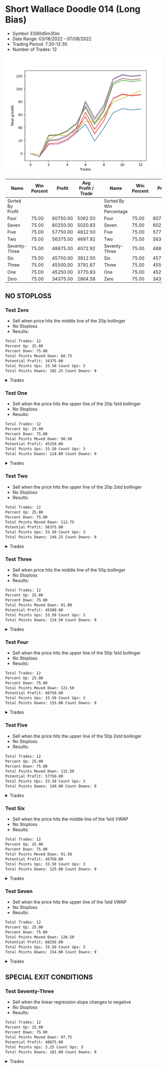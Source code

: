 # Short Wallace Doodle 014 (Long Bias)
- Symbol: ES90d5m30m
- Date Range: 03/18/2022 - 07/08/2022
- Trading Period: 7:20-12:30
- Number of Trades: 12

![Plot](ShortWallaceDoodle014ES90d5m30m(LongBias).png)

| Name | Win Percent | Profit | Avg Profit / Trade |     | Name | Win Percent | Profit | Avg Profit / Trade |
| ---- | ----------- | ------ | ------------------ | --- | ---- | ----------- | ------ | ------------------ |
| Sorted By <br> Profit | | | | | Sorted By <br> Win Percentage ||||
| Four | 75.00 | 60750.00 | 5062.50 |     | Four | 75.00 | 60750.00 | 5062.50 |
| Seven | 75.00 | 60250.00 | 5020.83 |     | Seven | 75.00 | 60250.00 | 5020.83 |
| Five | 75.00 | 57750.00 | 4812.50 |     | Five | 75.00 | 57750.00 | 4812.50 |
| Two | 75.00 | 56375.00 | 4697.92 |     | Two | 75.00 | 56375.00 | 4697.92 |
| Seventy-Three | 75.00 | 48875.00 | 4072.92 |     | Seventy-Three | 75.00 | 48875.00 | 4072.92 |
| Six | 75.00 | 45750.00 | 3812.50 |     | Six | 75.00 | 45750.00 | 3812.50 |
| Three | 75.00 | 45500.00 | 3791.67 |     | Three | 75.00 | 45500.00 | 3791.67 |
| One | 75.00 | 45250.00 | 3770.83 |     | One | 75.00 | 45250.00 | 3770.83 |
| Zero | 75.00 | 34375.00 | 2864.58 |     | Zero | 75.00 | 34375.00 | 2864.58 |

## NO STOPLOSS

### Test Zero
* Sell when price hits the middle line of the 20p bollinger
* No Stoploss
* Results:
```
Total Trades: 12
Percent Up: 25.00
Percent Down: 75.00
Total Points Moved Down: 68.75
Potential Profit: 34375.00
Total Points Ups: 33.50 Count Ups: 3
Total Points Downs: 102.25 Count Downs: 9
```

<details><summary>Trades</summary>

<code>In: 2022-03-29 12:10:00		Out: 2022-03-29 12:40:55		Total Position Time: 30:55		Total Move Down: -5.00		Total to Date: -5.00</code> <br />
<code>In: 2022-04-06 11:05:00		Out: 2022-04-06 11:08:10		Total Position Time: 03:10		Total Move Down: 18.50		Total to Date: 13.50</code> <br />
<code>In: 2022-04-07 12:15:00		Out: 2022-04-07 12:45:55		Total Position Time: 30:55		Total Move Down: 0.75		Total to Date: 14.25</code> <br />
<code>In: 2022-04-20 10:45:00		Out: 2022-04-20 11:13:25		Total Position Time: 28:25		Total Move Down: 5.75		Total to Date: 20.00</code> <br />
<code>In: 2022-04-25 11:35:00		Out: 2022-04-25 12:05:55		Total Position Time: 30:55		Total Move Down: 11.50		Total to Date: 31.50</code> <br />
<code>In: 2022-05-04 11:05:00		Out: 2022-05-04 11:07:15		Total Position Time: 02:15		Total Move Down: 14.00		Total to Date: 45.50</code> <br />
<code>In: 2022-05-04 12:15:00		Out: 2022-05-04 12:45:55		Total Position Time: 30:55		Total Move Down: -26.25		Total to Date: 19.25</code> <br />
<code>In: 2022-05-19 08:50:00		Out: 2022-05-19 09:20:55		Total Position Time: 30:55		Total Move Down: 20.00		Total to Date: 39.25</code> <br />
<code>In: 2022-05-19 12:05:00		Out: 2022-05-19 12:18:20		Total Position Time: 13:20		Total Move Down: 23.50		Total to Date: 62.75</code> <br />
<code>In: 2022-05-31 09:05:00		Out: 2022-05-31 09:35:55		Total Position Time: 30:55		Total Move Down: 6.75		Total to Date: 69.50</code> <br />
<code>In: 2022-07-05 11:40:00		Out: 2022-07-05 12:10:55		Total Position Time: 30:55		Total Move Down: -2.25		Total to Date: 67.25</code> <br />
<code>In: 2022-07-06 11:45:00		Out: 2022-07-06 12:15:55		Total Position Time: 30:55		Total Move Down: 1.50		Total to Date: 68.75</code> <br />


</details>

### Test One
* Sell when the price hits the upper line of the 20p 1std bollinger
* No Stoploss
* Results:
```
Total Trades: 12
Percent Up: 25.00
Percent Down: 75.00
Total Points Moved Down: 90.50
Potential Profit: 45250.00
Total Points Ups: 33.50 Count Ups: 3
Total Points Downs: 124.00 Count Downs: 9
```

<details><summary>Trades</summary>

<code>In: 2022-03-29 12:10:00		Out: 2022-03-29 12:40:55		Total Position Time: 30:55		Total Move Down: -5.00		Total to Date: -5.00</code> <br />
<code>In: 2022-04-06 11:05:00		Out: 2022-04-06 11:09:45		Total Position Time: 04:45		Total Move Down: 24.75		Total to Date: 19.75</code> <br />
<code>In: 2022-04-07 12:15:00		Out: 2022-04-07 12:45:55		Total Position Time: 30:55		Total Move Down: 0.75		Total to Date: 20.50</code> <br />
<code>In: 2022-04-20 10:45:00		Out: 2022-04-20 11:15:55		Total Position Time: 30:55		Total Move Down: 6.00		Total to Date: 26.50</code> <br />
<code>In: 2022-04-25 11:35:00		Out: 2022-04-25 12:05:55		Total Position Time: 30:55		Total Move Down: 11.50		Total to Date: 38.00</code> <br />
<code>In: 2022-05-04 11:05:00		Out: 2022-05-04 11:07:20		Total Position Time: 02:20		Total Move Down: 18.00		Total to Date: 56.00</code> <br />
<code>In: 2022-05-04 12:15:00		Out: 2022-05-04 12:45:55		Total Position Time: 30:55		Total Move Down: -26.25		Total to Date: 29.75</code> <br />
<code>In: 2022-05-19 08:50:00		Out: 2022-05-19 09:20:55		Total Position Time: 30:55		Total Move Down: 20.00		Total to Date: 49.75</code> <br />
<code>In: 2022-05-19 12:05:00		Out: 2022-05-19 12:24:50		Total Position Time: 19:50		Total Move Down: 34.75		Total to Date: 84.50</code> <br />
<code>In: 2022-05-31 09:05:00		Out: 2022-05-31 09:35:55		Total Position Time: 30:55		Total Move Down: 6.75		Total to Date: 91.25</code> <br />
<code>In: 2022-07-05 11:40:00		Out: 2022-07-05 12:10:55		Total Position Time: 30:55		Total Move Down: -2.25		Total to Date: 89.00</code> <br />
<code>In: 2022-07-06 11:45:00		Out: 2022-07-06 12:15:55		Total Position Time: 30:55		Total Move Down: 1.50		Total to Date: 90.50</code> <br />


</details>

### Test Two
* Sell when the price hits the upper line of the 20p 2std bollinger
* No Stoploss
* Results:
```
Total Trades: 12
Percent Up: 25.00
Percent Down: 75.00
Total Points Moved Down: 112.75
Potential Profit: 56375.00
Total Points Ups: 33.50 Count Ups: 3
Total Points Downs: 146.25 Count Downs: 9
```

<details><summary>Trades</summary>

<code>In: 2022-03-29 12:10:00		Out: 2022-03-29 12:40:55		Total Position Time: 30:55		Total Move Down: -5.00		Total to Date: -5.00</code> <br />
<code>In: 2022-04-06 11:05:00		Out: 2022-04-06 11:15:15		Total Position Time: 10:15		Total Move Down: 33.25		Total to Date: 28.25</code> <br />
<code>In: 2022-04-07 12:15:00		Out: 2022-04-07 12:45:55		Total Position Time: 30:55		Total Move Down: 0.75		Total to Date: 29.00</code> <br />
<code>In: 2022-04-20 10:45:00		Out: 2022-04-20 11:15:55		Total Position Time: 30:55		Total Move Down: 6.00		Total to Date: 35.00</code> <br />
<code>In: 2022-04-25 11:35:00		Out: 2022-04-25 12:05:55		Total Position Time: 30:55		Total Move Down: 11.50		Total to Date: 46.50</code> <br />
<code>In: 2022-05-04 11:05:00		Out: 2022-05-04 11:07:40		Total Position Time: 02:40		Total Move Down: 24.50		Total to Date: 71.00</code> <br />
<code>In: 2022-05-04 12:15:00		Out: 2022-05-04 12:45:55		Total Position Time: 30:55		Total Move Down: -26.25		Total to Date: 44.75</code> <br />
<code>In: 2022-05-19 08:50:00		Out: 2022-05-19 09:20:55		Total Position Time: 30:55		Total Move Down: 20.00		Total to Date: 64.75</code> <br />
<code>In: 2022-05-19 12:05:00		Out: 2022-05-19 12:35:55		Total Position Time: 30:55		Total Move Down: 42.00		Total to Date: 106.75</code> <br />
<code>In: 2022-05-31 09:05:00		Out: 2022-05-31 09:35:55		Total Position Time: 30:55		Total Move Down: 6.75		Total to Date: 113.50</code> <br />
<code>In: 2022-07-05 11:40:00		Out: 2022-07-05 12:10:55		Total Position Time: 30:55		Total Move Down: -2.25		Total to Date: 111.25</code> <br />
<code>In: 2022-07-06 11:45:00		Out: 2022-07-06 12:15:55		Total Position Time: 30:55		Total Move Down: 1.50		Total to Date: 112.75</code> <br />


</details>

### Test Three
* Sell when price hits the middle line of the 50p bollinger
* No Stoploss
* Results:
```
Total Trades: 12
Percent Up: 25.00
Percent Down: 75.00
Total Points Moved Down: 91.00
Potential Profit: 45500.00
Total Points Ups: 33.50 Count Ups: 3
Total Points Downs: 124.50 Count Downs: 9
```

<details><summary>Trades</summary>

<code>In: 2022-03-29 12:10:00		Out: 2022-03-29 12:40:55		Total Position Time: 30:55		Total Move Down: -5.00		Total to Date: -5.00</code> <br />
<code>In: 2022-04-06 11:05:00		Out: 2022-04-06 11:08:35		Total Position Time: 03:35		Total Move Down: 20.25		Total to Date: 15.25</code> <br />
<code>In: 2022-04-07 12:15:00		Out: 2022-04-07 12:45:55		Total Position Time: 30:55		Total Move Down: 0.75		Total to Date: 16.00</code> <br />
<code>In: 2022-04-20 10:45:00		Out: 2022-04-20 11:15:55		Total Position Time: 30:55		Total Move Down: 6.00		Total to Date: 22.00</code> <br />
<code>In: 2022-04-25 11:35:00		Out: 2022-04-25 12:05:55		Total Position Time: 30:55		Total Move Down: 11.50		Total to Date: 33.50</code> <br />
<code>In: 2022-05-04 11:05:00		Out: 2022-05-04 11:20:50		Total Position Time: 15:50		Total Move Down: 30.25		Total to Date: 63.75</code> <br />
<code>In: 2022-05-04 12:15:00		Out: 2022-05-04 12:45:55		Total Position Time: 30:55		Total Move Down: -26.25		Total to Date: 37.50</code> <br />
<code>In: 2022-05-19 08:50:00		Out: 2022-05-19 09:20:55		Total Position Time: 30:55		Total Move Down: 20.00		Total to Date: 57.50</code> <br />
<code>In: 2022-05-19 12:05:00		Out: 2022-05-19 12:21:15		Total Position Time: 16:15		Total Move Down: 27.50		Total to Date: 85.00</code> <br />
<code>In: 2022-05-31 09:05:00		Out: 2022-05-31 09:35:55		Total Position Time: 30:55		Total Move Down: 6.75		Total to Date: 91.75</code> <br />
<code>In: 2022-07-05 11:40:00		Out: 2022-07-05 12:10:55		Total Position Time: 30:55		Total Move Down: -2.25		Total to Date: 89.50</code> <br />
<code>In: 2022-07-06 11:45:00		Out: 2022-07-06 12:15:55		Total Position Time: 30:55		Total Move Down: 1.50		Total to Date: 91.00</code> <br />


</details>

### Test Four
* Sell when the price hits the upper line of the 50p 1std bollinger
* No Stoploss
* Results:
```
Total Trades: 12
Percent Up: 25.00
Percent Down: 75.00
Total Points Moved Down: 121.50
Potential Profit: 60750.00
Total Points Ups: 33.50 Count Ups: 3
Total Points Downs: 155.00 Count Downs: 9
```

<details><summary>Trades</summary>

<code>In: 2022-03-29 12:10:00		Out: 2022-03-29 12:40:55		Total Position Time: 30:55		Total Move Down: -5.00		Total to Date: -5.00</code> <br />
<code>In: 2022-04-06 11:05:00		Out: 2022-04-06 11:11:20		Total Position Time: 06:20		Total Move Down: 26.25		Total to Date: 21.25</code> <br />
<code>In: 2022-04-07 12:15:00		Out: 2022-04-07 12:45:55		Total Position Time: 30:55		Total Move Down: 0.75		Total to Date: 22.00</code> <br />
<code>In: 2022-04-20 10:45:00		Out: 2022-04-20 11:15:55		Total Position Time: 30:55		Total Move Down: 6.00		Total to Date: 28.00</code> <br />
<code>In: 2022-04-25 11:35:00		Out: 2022-04-25 12:05:55		Total Position Time: 30:55		Total Move Down: 11.50		Total to Date: 39.50</code> <br />
<code>In: 2022-05-04 11:05:00		Out: 2022-05-04 11:34:10		Total Position Time: 29:10		Total Move Down: 41.75		Total to Date: 81.25</code> <br />
<code>In: 2022-05-04 12:15:00		Out: 2022-05-04 12:45:55		Total Position Time: 30:55		Total Move Down: -26.25		Total to Date: 55.00</code> <br />
<code>In: 2022-05-19 08:50:00		Out: 2022-05-19 09:20:55		Total Position Time: 30:55		Total Move Down: 20.00		Total to Date: 75.00</code> <br />
<code>In: 2022-05-19 12:05:00		Out: 2022-05-19 12:30:05		Total Position Time: 25:05		Total Move Down: 40.50		Total to Date: 115.50</code> <br />
<code>In: 2022-05-31 09:05:00		Out: 2022-05-31 09:35:55		Total Position Time: 30:55		Total Move Down: 6.75		Total to Date: 122.25</code> <br />
<code>In: 2022-07-05 11:40:00		Out: 2022-07-05 12:10:55		Total Position Time: 30:55		Total Move Down: -2.25		Total to Date: 120.00</code> <br />
<code>In: 2022-07-06 11:45:00		Out: 2022-07-06 12:15:55		Total Position Time: 30:55		Total Move Down: 1.50		Total to Date: 121.50</code> <br />


</details>

### Test Five
* Sell when the price hits the upper line of the 50p 2std bollinger
* No Stoploss
* Results:
```
Total Trades: 12
Percent Up: 25.00
Percent Down: 75.00
Total Points Moved Down: 115.50
Potential Profit: 57750.00
Total Points Ups: 33.50 Count Ups: 3
Total Points Downs: 149.00 Count Downs: 9
```

<details><summary>Trades</summary>

<code>In: 2022-03-29 12:10:00		Out: 2022-03-29 12:40:55		Total Position Time: 30:55		Total Move Down: -5.00		Total to Date: -5.00</code> <br />
<code>In: 2022-04-06 11:05:00		Out: 2022-04-06 11:15:05		Total Position Time: 10:05		Total Move Down: 32.50		Total to Date: 27.50</code> <br />
<code>In: 2022-04-07 12:15:00		Out: 2022-04-07 12:45:55		Total Position Time: 30:55		Total Move Down: 0.75		Total to Date: 28.25</code> <br />
<code>In: 2022-04-20 10:45:00		Out: 2022-04-20 11:15:55		Total Position Time: 30:55		Total Move Down: 6.00		Total to Date: 34.25</code> <br />
<code>In: 2022-04-25 11:35:00		Out: 2022-04-25 12:05:55		Total Position Time: 30:55		Total Move Down: 11.50		Total to Date: 45.75</code> <br />
<code>In: 2022-05-04 11:05:00		Out: 2022-05-04 11:35:55		Total Position Time: 30:55		Total Move Down: 28.00		Total to Date: 73.75</code> <br />
<code>In: 2022-05-04 12:15:00		Out: 2022-05-04 12:45:55		Total Position Time: 30:55		Total Move Down: -26.25		Total to Date: 47.50</code> <br />
<code>In: 2022-05-19 08:50:00		Out: 2022-05-19 09:20:55		Total Position Time: 30:55		Total Move Down: 20.00		Total to Date: 67.50</code> <br />
<code>In: 2022-05-19 12:05:00		Out: 2022-05-19 12:35:55		Total Position Time: 30:55		Total Move Down: 42.00		Total to Date: 109.50</code> <br />
<code>In: 2022-05-31 09:05:00		Out: 2022-05-31 09:35:55		Total Position Time: 30:55		Total Move Down: 6.75		Total to Date: 116.25</code> <br />
<code>In: 2022-07-05 11:40:00		Out: 2022-07-05 12:10:55		Total Position Time: 30:55		Total Move Down: -2.25		Total to Date: 114.00</code> <br />
<code>In: 2022-07-06 11:45:00		Out: 2022-07-06 12:15:55		Total Position Time: 30:55		Total Move Down: 1.50		Total to Date: 115.50</code> <br />


</details>

### Test Six
* Sell when the price hits the middle line of the 1std VWAP
* No Stoploss
* Results:
```
Total Trades: 12
Percent Up: 25.00
Percent Down: 75.00
Total Points Moved Down: 91.50
Potential Profit: 45750.00
Total Points Ups: 33.50 Count Ups: 3
Total Points Downs: 125.00 Count Downs: 9
```

<details><summary>Trades</summary>

<code>In: 2022-03-29 12:10:00		Out: 2022-03-29 12:40:55		Total Position Time: 30:55		Total Move Down: -5.00		Total to Date: -5.00</code> <br />
<code>In: 2022-04-06 11:05:00		Out: 2022-04-06 11:08:10		Total Position Time: 03:10		Total Move Down: 18.50		Total to Date: 13.50</code> <br />
<code>In: 2022-04-07 12:15:00		Out: 2022-04-07 12:45:55		Total Position Time: 30:55		Total Move Down: 0.75		Total to Date: 14.25</code> <br />
<code>In: 2022-04-20 10:45:00		Out: 2022-04-20 11:15:55		Total Position Time: 30:55		Total Move Down: 6.00		Total to Date: 20.25</code> <br />
<code>In: 2022-04-25 11:35:00		Out: 2022-04-25 12:05:55		Total Position Time: 30:55		Total Move Down: 11.50		Total to Date: 31.75</code> <br />
<code>In: 2022-05-04 11:05:00		Out: 2022-05-04 11:20:20		Total Position Time: 15:20		Total Move Down: 26.00		Total to Date: 57.75</code> <br />
<code>In: 2022-05-04 12:15:00		Out: 2022-05-04 12:45:55		Total Position Time: 30:55		Total Move Down: -26.25		Total to Date: 31.50</code> <br />
<code>In: 2022-05-19 08:50:00		Out: 2022-05-19 09:20:55		Total Position Time: 30:55		Total Move Down: 20.00		Total to Date: 51.50</code> <br />
<code>In: 2022-05-19 12:05:00		Out: 2022-05-19 12:24:45		Total Position Time: 19:45		Total Move Down: 34.00		Total to Date: 85.50</code> <br />
<code>In: 2022-05-31 09:05:00		Out: 2022-05-31 09:35:55		Total Position Time: 30:55		Total Move Down: 6.75		Total to Date: 92.25</code> <br />
<code>In: 2022-07-05 11:40:00		Out: 2022-07-05 12:10:55		Total Position Time: 30:55		Total Move Down: -2.25		Total to Date: 90.00</code> <br />
<code>In: 2022-07-06 11:45:00		Out: 2022-07-06 12:15:55		Total Position Time: 30:55		Total Move Down: 1.50		Total to Date: 91.50</code> <br />


</details>

### Test Seven
* Sell when the price hits the upper line of the 1std VWAP
* No Stoploss
* Results:
```
Total Trades: 12
Percent Up: 25.00
Percent Down: 75.00
Total Points Moved Down: 120.50
Potential Profit: 60250.00
Total Points Ups: 33.50 Count Ups: 3
Total Points Downs: 154.00 Count Downs: 9
```

<details><summary>Trades</summary>

<code>In: 2022-03-29 12:10:00		Out: 2022-03-29 12:40:55		Total Position Time: 30:55		Total Move Down: -5.00		Total to Date: -5.00</code> <br />
<code>In: 2022-04-06 11:05:00		Out: 2022-04-06 11:09:40		Total Position Time: 04:40		Total Move Down: 24.50		Total to Date: 19.50</code> <br />
<code>In: 2022-04-07 12:15:00		Out: 2022-04-07 12:45:55		Total Position Time: 30:55		Total Move Down: 0.75		Total to Date: 20.25</code> <br />
<code>In: 2022-04-20 10:45:00		Out: 2022-04-20 11:15:55		Total Position Time: 30:55		Total Move Down: 6.00		Total to Date: 26.25</code> <br />
<code>In: 2022-04-25 11:35:00		Out: 2022-04-25 12:05:55		Total Position Time: 30:55		Total Move Down: 11.50		Total to Date: 37.75</code> <br />
<code>In: 2022-05-04 11:05:00		Out: 2022-05-04 11:34:05		Total Position Time: 29:05		Total Move Down: 41.00		Total to Date: 78.75</code> <br />
<code>In: 2022-05-04 12:15:00		Out: 2022-05-04 12:45:55		Total Position Time: 30:55		Total Move Down: -26.25		Total to Date: 52.50</code> <br />
<code>In: 2022-05-19 08:50:00		Out: 2022-05-19 09:20:55		Total Position Time: 30:55		Total Move Down: 20.00		Total to Date: 72.50</code> <br />
<code>In: 2022-05-19 12:05:00		Out: 2022-05-19 12:35:55		Total Position Time: 30:55		Total Move Down: 42.00		Total to Date: 114.50</code> <br />
<code>In: 2022-05-31 09:05:00		Out: 2022-05-31 09:35:55		Total Position Time: 30:55		Total Move Down: 6.75		Total to Date: 121.25</code> <br />
<code>In: 2022-07-05 11:40:00		Out: 2022-07-05 12:10:55		Total Position Time: 30:55		Total Move Down: -2.25		Total to Date: 119.00</code> <br />
<code>In: 2022-07-06 11:45:00		Out: 2022-07-06 12:15:55		Total Position Time: 30:55		Total Move Down: 1.50		Total to Date: 120.50</code> <br />


</details>

## SPECIAL EXIT CONDITIONS 

### Test Seventy-Three
* Sell when the linear regression slope changes to negative
* No Stoploss
* Results:
```
Total Trades: 12
Percent Up: 25.00
Percent Down: 75.00
Total Points Moved Down: 97.75
Potential Profit: 48875.00
Total Points Ups: 3.25 Count Ups: 3
Total Points Downs: 101.00 Count Downs: 9
```

<details><summary>Trades</summary>

<code>In: 2022-03-29 12:10:00		Out: 2022-03-29 12:21:05		Total Position Time: 11:05		Total Move Down: -1.75		Total to Date: -1.75</code> <br />
<code>In: 2022-04-06 11:05:00		Out: 2022-04-06 11:12:05		Total Position Time: 07:05		Total Move Down: 24.00		Total to Date: 22.25</code> <br />
<code>In: 2022-04-07 12:15:00		Out: 2022-04-07 12:20:05		Total Position Time: 05:05		Total Move Down: 6.25		Total to Date: 28.50</code> <br />
<code>In: 2022-04-20 10:45:00		Out: 2022-04-20 10:49:05		Total Position Time: 04:05		Total Move Down: -0.50		Total to Date: 28.00</code> <br />
<code>In: 2022-04-25 11:35:00		Out: 2022-04-25 11:45:05		Total Position Time: 10:05		Total Move Down: 7.00		Total to Date: 35.00</code> <br />
<code>In: 2022-05-04 11:05:00		Out: 2022-05-04 11:11:05		Total Position Time: 06:05		Total Move Down: 15.00		Total to Date: 50.00</code> <br />
<code>In: 2022-05-04 12:15:00		Out: 2022-05-04 12:23:05		Total Position Time: 08:05		Total Move Down: -1.00		Total to Date: 49.00</code> <br />
<code>In: 2022-05-19 08:50:00		Out: 2022-05-19 09:09:05		Total Position Time: 19:05		Total Move Down: 7.00		Total to Date: 56.00</code> <br />
<code>In: 2022-05-19 12:05:00		Out: 2022-05-19 12:20:05		Total Position Time: 15:05		Total Move Down: 23.50		Total to Date: 79.50</code> <br />
<code>In: 2022-05-31 09:05:00		Out: 2022-05-31 09:11:05		Total Position Time: 06:05		Total Move Down: 5.50		Total to Date: 85.00</code> <br />
<code>In: 2022-07-05 11:40:00		Out: 2022-07-05 11:50:05		Total Position Time: 10:05		Total Move Down: 6.25		Total to Date: 91.25</code> <br />
<code>In: 2022-07-06 11:45:00		Out: 2022-07-06 12:08:05		Total Position Time: 23:05		Total Move Down: 6.50		Total to Date: 97.75</code> <br />


</details>